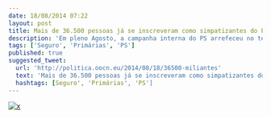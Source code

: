 ```yaml
---
date: 18/08/2014 07:22
layout: post
title: Mais de 36.500 pessoas já se inscreveram como simpatizantes do PS
description: 'Em pleno Agosto, a campanha interna do PS arrefeceu no terreno. Mas na internet já mais de 33 mil pessoas formalizaram a sua vontade em votar nas primárias de 28 de Setembro, além de 3500 que o fizeram presencialmente.'
tags: ['Seguro', 'Primárias', 'PS']
published: true
suggested_tweet:
  url: 'http://politica.oocn.eu/2014/08/18/36500-miliantes'
  text: 'Mais de 36.500 pessoas já se inscreveram como simpatizantes do PS'
  hashtags: [Seguro', 'Primárias', 'PS']
---
```



<a href="http://www.publico.pt/politica/noticia/mais-de-36500-pessoas-ja-se-inscreveram-como-simpatizantes-do-ps-1666763?page=-1">![x](https://cloud.githubusercontent.com/assets/8419520/3952620/0b883ba4-26e4-11e4-8717-f96305605533.png)</a>
